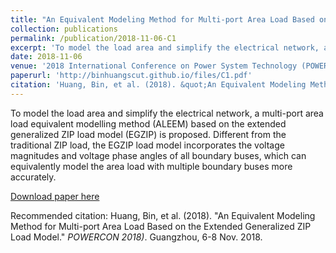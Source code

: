 ```yaml
---
title: "An Equivalent Modeling Method for Multi-port Area Load Based on the Extended Generalized ZIP Load Model"
collection: publications
permalink: /publication/2018-11-06-C1
excerpt: 'To model the load area and simplify the electrical network, a multi-port area load equivalent modelling method (ALEEM) based on the extended generalized ZIP load model (EGZIP) is proposed. Different from the traditional ZIP load, the EGZIP load model incorporates the voltage magnitudes and voltage phase angles of all boundary buses, which can equivalently model the area load with multiple boundary buses more accurately.'
date: 2018-11-06
venue: '2018 International Conference on Power System Technology (POWERCON 2018)'
paperurl: 'http://binhuangscut.github.io/files/C1.pdf'
citation: 'Huang, Bin, et al. (2018). &quot;An Equivalent Modeling Method for Multi-port Area Load Based on the Extended Generalized ZIP Load Model.&quot; <i>POWERCON 2018)</i>. Guangzhou, 6-8 Nov. 2018.'
---
```

To model the load area and simplify the electrical network, a multi-port area load equivalent modelling method (ALEEM) based on the extended generalized ZIP load model (EGZIP) is proposed. Different from the traditional ZIP load, the EGZIP load model incorporates the voltage magnitudes and voltage phase angles of all boundary buses, which can equivalently model the area load with multiple boundary buses more accurately.

[Download paper here](http://binhuangscut.github.io/files/C1.pdf)

Recommended citation: Huang, Bin, et al. (2018). "An Equivalent Modeling Method for Multi-port Area Load Based on the Extended Generalized ZIP Load Model." <i>POWERCON 2018)</i>. Guangzhou, 6-8 Nov. 2018.